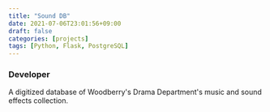 ```yaml
---
title: "Sound DB"
date: 2021-07-06T23:01:56+09:00
draft: false
categories: [projects]
tags: [Python, Flask, PostgreSQL]
---
```


### Developer

A digitized database of Woodberry's Drama Department's music and sound effects collection.

